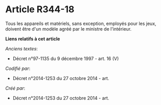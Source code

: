 # Article R344-18

Tous les appareils et matériels, sans exception, employés pour les jeux, doivent être d'un modèle agréé par le ministre de
l'intérieur.

**Liens relatifs à cet article**

_Anciens textes_:

  - Décret n°97-1135 du 9 décembre 1997 - art. 16 (V)

_Codifié par_:

  - Décret n°2014-1253 du 27 octobre 2014 - art.

_Créé par_:

  - Décret n°2014-1253 du 27 octobre 2014 - art.
